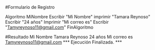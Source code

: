 #Formulario de Registro

Algoritmo MiNombre
	Escribir "Mi Nombre"
	imprimir "Tamara Reynoso"
	Escribir "24 años"
	Imprimir "Mi correo es"
    Escribir "Tamyreynoso11@gmail.com"
	FinAlgoritmo
  
  
  #Resultado
Mi Nombre
Tamara Reynoso
24 años
Mi correo es
Tamyreynoso11@gmail.com
*** Ejecución Finalizada. ***

